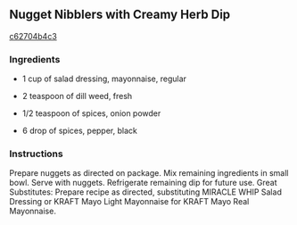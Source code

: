 ## Nugget Nibblers with Creamy Herb Dip

[c62704b4c3](http://www.kraftrecipes.com/recipes/-29248.aspx)

### Ingredients

 - 1 cup of salad dressing, mayonnaise, regular

 - 2 teaspoon of dill weed, fresh

 - 1/2 teaspoon of spices, onion powder

 - 6 drop of spices, pepper, black

### Instructions

Prepare nuggets as directed on package. Mix remaining ingredients in small bowl. Serve with nuggets. Refrigerate remaining dip for future use. Great Substitutes: Prepare recipe as directed, substituting MIRACLE WHIP Salad Dressing or KRAFT Mayo Light Mayonnaise for KRAFT Mayo Real Mayonnaise.